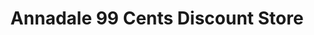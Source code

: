 ---
title: "Annadale 99 Cents Discount Store"
url: /staten-island/annadale-99-cents-discount-store/
shop: general
---